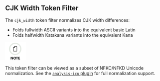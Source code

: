 ## CJK Width Token Filter

The `cjk_width` token filter normalizes CJK width differences:

  * Folds fullwidth ASCII variants into the equivalent basic Latin 
  * Folds halfwidth Katakana variants into the equivalent Kana 



![Note](/images/icons/note.png)

This token filter can be viewed as a subset of NFKC/NFKD Unicode normalization. See the [`analysis-icu` plugin](https://www.elastic.co/guide/en/elasticsearch/plugins/5.4/analysis-icu-normalization-charfilter.html) for full normalization support.
